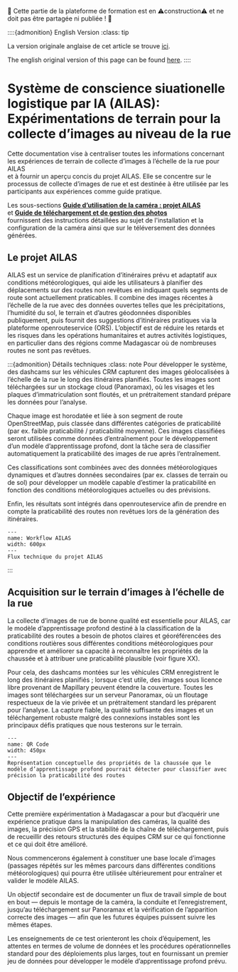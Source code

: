 🚧 Cette partie de la plateforme de formation est en ⚠️construction⚠️ et ne doit pas être partagée ni publiée ! 🚧

::::{admonition} English Version 
:class: tip

La version originale anglaise de cet article se trouve [ici](/content/GIS_AA/en_AILAS_madagascar.md).

The english original version of this page can be found [here](/content/GIS_AA/en_AILAS_madagascar.md).
::::

# Système de conscience siuationelle logistique par IA (AILAS): Expérimentations de terrain pour la collecte d’images au niveau de la rue

Cette documentation vise à centraliser toutes les informations concernant les expériences de terrain de collecte d’images à l’échelle de la rue pour AILAS  
et à fournir un aperçu concis du projet AILAS. Elle se concentre sur le processus de collecte d’images de rue et est destinée à être utilisée par les participants aux expériences comme guide pratique.  

Les sous-sections __[Guide d’utilisation de la caméra : projet AILAS](/content/GIS_AA/fr_AILAS_madagascar_camera_usage_guide.md)__  
et __[Guide de téléchargement et de gestion des photos](/content/GIS_AA/fr_AILAS_madagascar_picture_upload_and_management.md)__  
fournissent des instructions détaillées au sujet de l'installation et la configuration de la caméra ainsi que sur le téléversement des données générées.

## Le projet AILAS
AILAS est un service de planification d’itinéraires prévu et adaptatif aux conditions météorologiques, qui aide les utilisateurs à planifier des déplacements sur des routes non revêtues en indiquant quels segments de route sont actuellement praticables. Il combine des images récentes à l’échelle de la rue avec des données ouvertes telles que les précipitations, l’humidité du sol, le terrain et d’autres géodonnées disponibles publiquement, puis fournit des suggestions d’itinéraires pratiques via la plateforme openrouteservice (ORS). L’objectif est de réduire les retards et les risques dans les opérations humanitaires et autres activités logistiques, en particulier dans des régions comme Madagascar où de nombreuses routes ne sont pas revêtues.

:::{admonition} Détails techniques
:class: note
Pour développer le système, des dashcams sur les véhicules CRM capturent des images géolocalisées à l’échelle de la rue le long des itinéraires planifiés. Toutes les images sont téléchargées sur un stockage cloud (Panoramax), où les visages et les plaques d’immatriculation sont floutés, et un prétraitement standard prépare les données pour l’analyse.  

Chaque image est horodatée et liée à son segment de route OpenStreetMap, puis classée dans différentes catégories de praticabilité (par ex. faible praticabilité / praticabilité moyenne). Ces images classifiées seront utilisées comme données d’entraînement pour le développement d’un modèle d’apprentissage profond, dont la tâche sera de classifier automatiquement la praticabilité des images de rue après l’entraînement.  

Ces classifications sont combinées avec des données météorologiques dynamiques et d’autres données secondaires (par ex. classes de terrain ou de sol) pour développer un modèle capable d’estimer la praticabilité en fonction des conditions météorologiques actuelles ou des prévisions.  

Enfin, les résultats sont intégrés dans openrouteservice afin de prendre en compte la praticabilité des routes non revêtues lors de la génération des itinéraires.

```{figure} /fig/AILAS_workflow.png
---
name: Workflow AILAS
width: 600px
---
Flux technique du projet AILAS
```
:::

## Acquisition sur le terrain d’images à l’échelle de la rue
La collecte d’images de rue de bonne qualité est essentielle pour AILAS, car le modèle d’apprentissage profond destiné à la classification de la praticabilité des routes a besoin de photos claires et géoréférencées des conditions routières sous différentes conditions météorologiques pour apprendre et améliorer sa capacité à reconnaître les propriétés de la chaussée et à attribuer une praticabilité plausible (voir figure XX).  

Pour cela, des dashcams montées sur les véhicules CRM enregistrent le long des itinéraires planifiés ; lorsque c’est utile, des images sous licence libre provenant de Mapillary peuvent étendre la couverture. Toutes les images sont téléchargées sur un serveur Panoramax, où un floutage respectueux de la vie privée et un prétraitement standard les préparent pour l’analyse. La capture fiable, la qualité suffisante des images et un téléchargement robuste malgré des connexions instables sont les principaux défis pratiques que nous testerons sur le terrain.  

```{figure} /fig/AILAS_model_demo.png
---
name: QR Code
width: 450px
---
Représentation conceptuelle des propriétés de la chaussée que le modèle d’apprentissage profond pourrait détecter pour classifier avec précision la praticabilité des routes
```

## Objectif de l’expérience
Cette première expérimentation à Madagascar a pour but d’acquérir une expérience pratique dans la manipulation des caméras, la qualité des images, la précision GPS et la stabilité de la chaîne de téléchargement, puis de recueillir des retours structurés des équipes CRM sur ce qui fonctionne et ce qui doit être amélioré.  

Nous commencerons également à constituer une base locale d’images (passages répétés sur les mêmes parcours dans différentes conditions météorologiques) qui pourra être utilisée ultérieurement pour entraîner et valider le modèle AILAS.  

Un objectif secondaire est de documenter un flux de travail simple de bout en bout — depuis le montage de la caméra, la conduite et l’enregistrement, jusqu’au téléchargement sur Panoramax et la vérification de l’apparition correcte des images — afin que les futures équipes puissent suivre les mêmes étapes.  

Les enseignements de ce test orienteront les choix d’équipement, les attentes en termes de volume de données et les procédures opérationnelles standard pour des déploiements plus larges, tout en fournissant un premier jeu de données pour développer le modèle d’apprentissage profond prévu.
